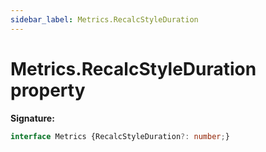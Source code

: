 ```yaml
---
sidebar_label: Metrics.RecalcStyleDuration
---
```

# Metrics.RecalcStyleDuration property

**Signature:**

```typescript
interface Metrics {RecalcStyleDuration?: number;}
```
